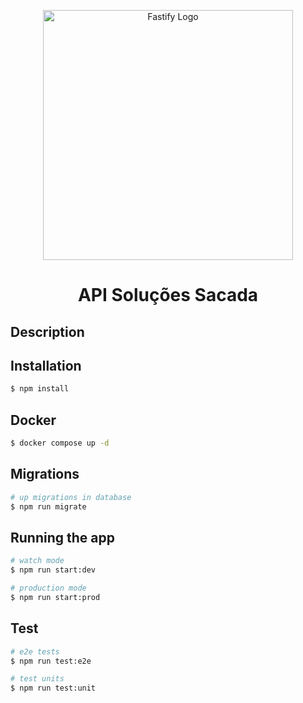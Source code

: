<p align="center">
  <a href="https://fastify.dev/" target="blank"><img src="https://i.imgur.com/ODqFcVZ.png" width="400" alt="Fastify Logo" /></a>
</p>

<h1 align="center"> API Soluções Sacada </h1>

## Description


## Installation

```bash
$ npm install
```

## Docker

```bash
$ docker compose up -d
```

## Migrations

```bash
# up migrations in database
$ npm run migrate
```
## Running the app

```bash
# watch mode
$ npm run start:dev

# production mode
$ npm run start:prod
```
## Test

```bash
# e2e tests
$ npm run test:e2e

# test units
$ npm run test:unit
```

